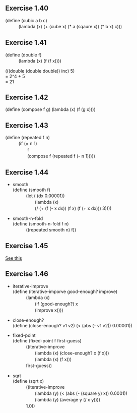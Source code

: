 ## Exercise 1.40  
(define (cubic a b c)  
　　　(lambda (x) (+ (cube x) (* a (sqaure x)) (* b x) c)))  

## Exercise 1.41  
(define (double f)  
　　　(lambda (x) (f (f x))))  

(((double (double double)) inc) 5)  
= 2^4 + 5  
= 21  

## Exercise 1.42  
(define (compose f g) (lambda (x) (f (g x))))  

## Exercise 1.43  
(define (repeated f n)  
　　　(if (= n 1)  
　　　　　f  
　　　　　(compose f (repeated f (- n 1)))))  

## Exercise 1.44  
- smooth  
(define (smooth f)  
　　　(let ( (dx 0.00001))  
　　　　　(lambda (x)  
　　　　　(/ (+ (f (- x dx)) (f x) (f (+ x dx))) 3))))  

- smooth-n-fold  
(define (smooth-n-fold f n)  
　　　((repeated smooth n) f))  
   
## Exercise 1.45  
[See this](http://sicp.readthedocs.io/en/latest/chp1/45.html)  

## Exercise 1.46  
- iterative-improve  
(define (iterative-imporve good-enough? improve)  
　　　(lambda (x)  
　　　　　(if (good-enough?) x   
　　　　　(improve x))))  
     
- close-enough?  
(define (close-enough? v1 v2) (< (abs (- v1 v2)) 0.00001))  

- fixed-point  
(define (fixed-point f first-guess)   
　　　((iterative-improve  
　　　　　(lambda (x) (close-enough? x (f x)))   
　　　　　(lambda (x) (f x)))  
　　　first-guess))  
   
- sqrt  
(define (sqrt x)  
　　　((iterative-improve   
　　　　　(lambda (y) (< (abs (- (square y) x)) 0.0001))   
　　　　　(lambda (y) (average y (/ x y))))   
　　　1.0))   
